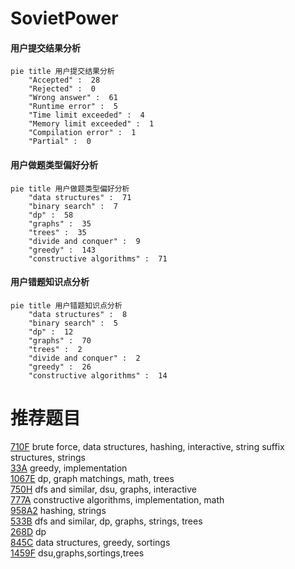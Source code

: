 # SovietPower

<!-- tabs:start -->



#### **用户提交结果分析**

```mermaid
pie title 用户提交结果分析
    "Accepted" :  28
    "Rejected" :  0
    "Wrong answer" :  61
    "Runtime error" :  5
    "Time limit exceeded" :  4
    "Memory limit exceeded" :  1
    "Compilation error" :  1
    "Partial" :  0
```

#### **用户做题类型偏好分析**

```mermaid
pie title 用户做题类型偏好分析
    "data structures" :  71
    "binary search" :  7
    "dp" :  58
    "graphs" :  35
    "trees" :  35
    "divide and conquer" :  9
    "greedy" :  143
    "constructive algorithms" :  71
```
#### **用户错题知识点分析**

```mermaid
pie title 用户错题知识点分析
    "data structures" :  8
    "binary search" :  5
    "dp" :  12
    "graphs" :  70
    "trees" :  2
    "divide and conquer" :  2
    "greedy" :  26
    "constructive algorithms" :  14
```



<!-- tabs:end -->
# 推荐题目
[710F](https://codeforces.com/contest/710/problem/F)		brute force,
                        data structures,
                        hashing,
                        interactive,
                        string suffix structures,
                        strings		  
[33A](https://codeforces.com/contest/33/problem/A)		greedy,
                        implementation		  
[1067E](https://codeforces.com/contest/1067/problem/E)		dp,
                        graph matchings,
                        math,
                        trees		  
[750H](https://codeforces.com/contest/750/problem/H)		dfs and similar,
                        dsu,
                        graphs,
                        interactive		  
[777A](https://codeforces.com/contest/777/problem/A)		constructive algorithms,
                        implementation,
                        math		  
[958A2](https://codeforces.com/contest/958A/problem/2)		hashing,
                        strings		  
[533B](https://codeforces.com/contest/533/problem/B)		dfs and similar,
                        dp,
                        graphs,
                        strings,
                        trees		  
[268D](https://codeforces.com/contest/268/problem/D)		dp		  
[845C](https://codeforces.com/contest/845/problem/C)		data structures,
                        greedy,
                        sortings		  
[1459F](https://codeforces.com/contest/1459/problem/F)		dsu,graphs,sortings,trees		  
